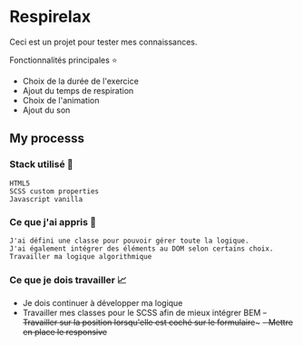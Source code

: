 # Respirelax

Ceci est un projet pour tester mes connaissances.

Fonctionnalités principales ⭐
- Choix de la durée de l'exercice
- Ajout du temps de respiration
- Choix de l'animation
- Ajout du son


## My processs

### Stack utilisé :hammer:

    HTML5
    SCSS custom properties
    Javascript vanilla

### Ce que j'ai appris 🧠

    J'ai défini une classe pour pouvoir gérer toute la logique.
    J'ai également intégrer des éléments au DOM selon certains choix.
    Travailler ma logique algorithmique

### Ce que je dois travailler :chart_with_upwards_trend:

- Je dois continuer à développer ma logique
- Travailler mes classes pour le SCSS afin de mieux intégrer BEM
~~- Travailler sur la position lorsqu'elle est coché sur le formulaire~~~
~~- Mettre en place le responsive~~
